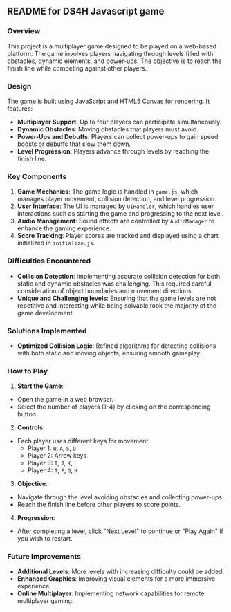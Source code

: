 ## README for DS4H Javascript game

### Overview

This project is a multiplayer game designed to be played on a web-based platform. The game involves players navigating through levels filled with obstacles, dynamic elements, and power-ups. The objective is to reach the finish line while competing against other players.

### Design

The game is built using JavaScript and HTML5 Canvas for rendering. It features:

- **Multiplayer Support**: Up to four players can participate simultaneously.
- **Dynamic Obstacles**: Moving obstacles that players must avoid.
- **Power-Ups and Debuffs**: Players can collect power-ups to gain speed boosts or debuffs that slow them down.
- **Level Progression**: Players advance through levels by reaching the finish line.

### Key Components

1. **Game Mechanics**: The game logic is handled in `game.js`, which manages player movement, collision detection, and level progression.
2. **User Interface**: The UI is managed by `UIHandler`, which handles user interactions such as starting the game and progressing to the next level.
3. **Audio Management**: Sound effects are controlled by `AudioManager` to enhance the gaming experience.
4. **Score Tracking**: Player scores are tracked and displayed using a chart initialized in `initialize.js`.

### Difficulties Encountered

- **Collision Detection**: Implementing accurate collision detection for both static and dynamic obstacles was challenging. This required careful consideration of object boundaries and movement directions.
- **Unique and Challenging levels**: Ensuring that the game levels are not repetitive and interesting while being solvable took the majority of the game development.

### Solutions Implemented

- **Optimized Collision Logic**: Refined algorithms for detecting collisions with both static and moving objects, ensuring smooth gameplay.

### How to Play

1. **Start the Game**:
  - Open the game in a web browser.
  - Select the number of players (1-4) by clicking on the corresponding button.

2. **Controls**:
  - Each player uses different keys for movement:
    - Player 1: `W`, `A`, `S`, `D`
    - Player 2: Arrow keys
    - Player 3: `I`, `J`, `K`, `L`
    - Player 4: `T`, `F`, `G`, `H`

3. **Objective**:
  - Navigate through the level avoiding obstacles and collecting power-ups.
  - Reach the finish line before other players to score points.

4. **Progression**:
  - After completing a level, click "Next Level" to continue or "Play Again" if you wish to restart.

### Future Improvements

- **Additional Levels**: More levels with increasing difficulty could be added.
- **Enhanced Graphics**: Improving visual elements for a more immersive experience.
- **Online Multiplayer**: Implementing network capabilities for remote multiplayer gaming.
